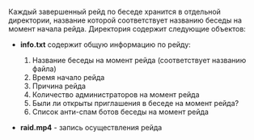Каждый завершенный рейд по беседе хранится в отдельной директории,
название которой соответствует названию беседы на момент
начала рейда. Директория содержит следующие объектов:

- **info.txt** содержит общую информацию по рейду:

  1) Название беседы на момент рейда (соответствует названию файла)
  2) Время начало рейда
  3) Причина рейда
  4) Количество администраторов на момент рейда
  5) Были ли открыты приглашения в беседе на момент рейда?
  6) Список анти-спам ботов беседы на момент рейда

- **raid.mp4** - запись осуществления рейда
